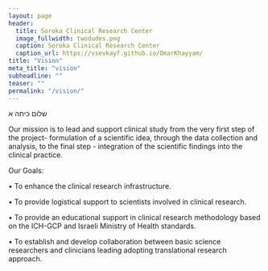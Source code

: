 ```yaml
---
layout: page
header:
  title: Soroka Clinical Research Center
  image_fullwidth: twodudes.png
  caption: Soroka Clinical Research Center
  caption_url: https://vsevkayf.github.io/OmarKhayyam/
title: "Vision"
meta_title: "vision"
subheadline: ""
teaser: ""
permalink: "/vision/"
---
```

שלום כיתה א  


Our mission is to lead and support clinical study from the very first step of the project- formulation of a scientific idea, through the data collection and analysis, to the final step - integration of the scientific findings into the clinical practice.

Our Goals:

• To enhance the clinical research infrastructure.

• To provide logistical support to scientists involved in clinical research.

• To provide an educational support in clinical research methodology based on the ICH-GCP and Israeli Ministry of Health standards.

• To establish and develop collaboration between basic science researchers and clinicians leading adopting translational research approach.
